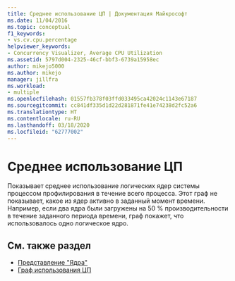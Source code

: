 ```yaml
---
title: Среднее использование ЦП | Документация Майкрософт
ms.date: 11/04/2016
ms.topic: conceptual
f1_keywords:
- vs.cv.cpu.percentage
helpviewer_keywords:
- Concurrency Visualizer, Average CPU Utilization
ms.assetid: 5797d004-2325-46cf-bbf3-6739a15958ec
author: mikejo5000
ms.author: mikejo
manager: jillfra
ms.workload:
- multiple
ms.openlocfilehash: 01557fb378f03ffd033495ca42024c1143e67187
ms.sourcegitcommit: cc841df335d1d22d281871fe41e74238d2fc52a6
ms.translationtype: HT
ms.contentlocale: ru-RU
ms.lasthandoff: 03/18/2020
ms.locfileid: "62777002"
---
```

# <a name="average-cpu-utilization"></a>Среднее использование ЦП
Показывает среднее использование логических ядер системы процессом профилирования в течение всего процесса. Этот граф не показывает, какое из ядер активно в заданный момент времени. Например, если два ядра были загружены на 50 % производительности в течение заданного периода времени, граф покажет, что использовалось одно логическое ядро.

## <a name="see-also"></a>См. также раздел
- [Представление "Ядра"](../profiling/cores-view.md)
- [Граф использования ЦП](../profiling/cpu-utilization-graph.md)